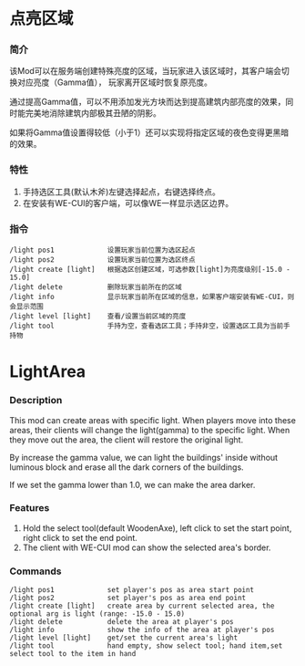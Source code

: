 # 点亮区域 

### 简介
该Mod可以在服务端创建特殊亮度的区域，当玩家进入该区域时，其客户端会切换对应亮度（Gamma值），
玩家离开区域时恢复原亮度。

通过提高Gamma值，可以不用添加发光方块而达到提高建筑内部亮度的效果，同时能完美地消除建筑内部极其丑陋的阴影。

如果将Gamma值设置得较低（小于1）还可以实现将指定区域的夜色变得更黑暗的效果。

### 特性
1. 手持选区工具(默认木斧)左键选择起点，右键选择终点。
2. 在安装有WE-CUI的客户端，可以像WE一样显示选区边界。

### 指令
```
/light pos1             设置玩家当前位置为选区起点
/light pos2             设置玩家当前位置为选区终点
/light create [light]   根据选区创建区域，可选参数[light]为亮度级别[-15.0 - 15.0]
/light delete           删除玩家当前所在的区域
/light info             显示玩家当前所在区域的信息，如果客户端安装有WE-CUI，则会显示范围
/light level [light]    查看/设置当前区域的亮度
/light tool             手持为空，查看选区工具；手持非空，设置选区工具为当前手持物
```
 
# LightArea

### Description 
This mod can create areas with specific light.
When players move into these areas, their clients will change the light(gamma) to the specific light.
When they move out the area, the client will restore the original light.

By increase the gamma value, we can light the buildings' inside without luminous block 
and erase all the dark corners of the buildings.

If we set the gamma lower than 1.0, we can make the area darker.

### Features
1. Hold the select tool(default WoodenAxe), left click to set the start point, 
right click to set the end point.
2. The client with WE-CUI mod can show the selected area's border.

### Commands
```
/light pos1             set player's pos as area start point
/light pos2             set player's pos as area end point
/light create [light]   create area by current selected area, the optional arg is light (range: -15.0 - 15.0)
/light delete           delete the area at player's pos
/light info             show the info of the area at player's pos
/light level [light]    get/set the current area's light
/light tool             hand empty, show select tool; hand item,set select tool to the item in hand
```
